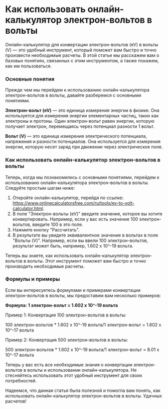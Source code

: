 Как использовать онлайн-калькулятор электрон-вольтов в вольты
=============================================================

Онлайн-калькулятор для конвертации электрон-вольтов (eV) в вольты (V) — это удобный инструмент, который поможет вам быстро и точно произвести необходимые расчеты. В этой статье мы расскажем вам о базовых понятиях, связанных с этим инструментом, а также покажем, как им пользоваться.

### Основные понятия

Прежде чем мы перейдем к использованию онлайн-калькулятора электрон-вольтов в вольты, давайте разберемся с основными понятиями.

**Электрон-вольт (eV)** — это единица измерения энергии в физике. Она используется для измерения энергии элементарных частиц, таких как электроны и протоны. Один электрон-вольт равен энергии, которую получает электрон, перемещаясь через потенциал разности 1 вольт.

**Вольт (V)** — это единица измерения электрического потенциала, напряжения и разности потенциалов. Она используется для измерения энергии, которую несет заряд при движении через электрическое поле.

### Как использовать онлайн-калькулятор электрон-вольтов в вольты

Теперь, когда мы познакомились с основными понятиями, перейдем к использованию онлайн-калькулятора электрон-вольтов в вольты. Следуйте простым шагам ниже:

1. Откройте онлайн-калькулятор, перейдя по ссылке: <https://www.onlinecalculatorsfree.com/ru/tools/ev-to-volt-calculator.html>.
2. В поле "Электрон-вольты (eV)" введите значение, которое вы хотите конвертировать. Например, если у вас есть значение 100 электрон-вольтов, введите 100 в это поле.
3. Нажмите кнопку "Рассчитать".
4. В результате вы увидите эквивалентное значение в вольтах в поле "Вольты (V)". Например, если вы ввели 100 электрон-вольтов, результат может быть, например, 1.602 x 10^-19 вольта.

Теперь вы знаете, как использовать онлайн-калькулятор электрон-вольтов в вольты. Этот инструмент поможет вам быстро и точно производить необходимые расчеты.

### Формулы и примеры

Если вы интересуетесь формулами и примерами конвертации электрон-вольтов в вольты, мы предоставим вам несколько примеров:

**Формула: 1 электрон-вольт = 1.602 x 10^-19 вольта**

Пример 1: Конвертация 100 электрон-вольтов в вольты:

100 электрон-вольтов \* 1.602 x 10^-19 вольта/1 электрон-вольт = 1.602 x 10^-17 вольта

Пример 2: Конвертация 500 электрон-вольтов в вольты:

500 электрон-вольтов \* 1.602 x 10^-19 вольта/1 электрон-вольт = 8.01 x 10^-17 вольта

Теперь у вас есть все необходимые знания о конвертации электрон-вольтов в вольты и использовании онлайн-калькулятора. Не стесняйтесь использовать этот удобный инструмент для своих потребностей.

Надеемся, что данная статья была полезной и помогла вам понять, как использовать онлайн-калькулятор электрон-вольтов в вольты. Удачных расчетов!